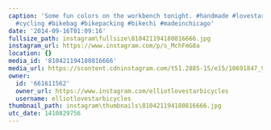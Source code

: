```yaml
---
caption: 'Some fun colors on the workbench tonight. #handmade #lovestarbicycles #lovestarbicyclebags
  #cycling #bikebag #bikepacking #bikechi #madeinchicago'
date: '2014-09-16T01:09:16'
fullsize_path: instagram\fullsize\810421194180816666.jpg
instagram_url: https://www.instagram.com/p/s_MchFmG8a
location: {}
media_id: '810421194180816666'
media_url: https://scontent.cdninstagram.com/t51.2885-15/e15/10691847_958856587463977_745613301_n.jpg?ig_cache_key=ODEwNDIxMTk0MTgwODE2NjY2.2
owner:
  id: '661611562'
  owner_url: https://www.instagram.com/elliotlovestarbicycles
  username: elliotlovestarbicycles
thumbnail_path: instagram\thumbnails\810421194180816666.jpg
utc_date: 1410829756
---
```

